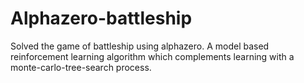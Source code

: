 # Alphazero-battleship

Solved the game of battleship using alphazero. A model based reinforcement learning algorithm which complements learning with a monte-carlo-tree-search process.